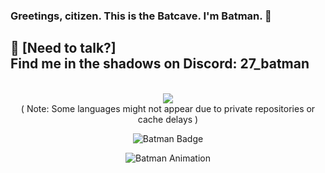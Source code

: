 ### Greetings, citizen. This is the Batcave. I'm Batman. 🦇

**💬 [Need to talk?]**<br>
Find me in the shadows on Discord: **27_batman**
---

<p align="center">
 <br>
 <img src="https://github-readme-stats.vercel.app/api/top-langs/?username=27-Batman&layout=compact&langs_count=15&cache_seconds=1800&v=3">
 <br>
 ( Note: Some languages might not appear due to private repositories or cache delays )
 <br>
</p>

<p align="center">
   <img src="https://img.shields.io/badge/Vengeance-🦇-%23DDDDDD?style=flat-square&logo=batman&logoColor=yellow" alt="Batman Badge">
</p>

<p align="center">
   <img src="https://media.giphy.com/media/Mige4cGk6l3Gg/giphy.gif" alt="Batman Animation">
</p>
